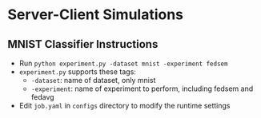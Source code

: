 # Server-Client Simulations

## MNIST Classifier Instructions
- Run ```python experiment.py -dataset mnist -experiment fedsem```
- ```experiment.py``` supports these tags:
    - ```-dataset```: name of dataset, only mnist
    - ```-experiment```: name of experiment to perform, including fedsem and fedavg
- Edit ```job.yaml``` in ```configs``` directory to modify the runtime settings 